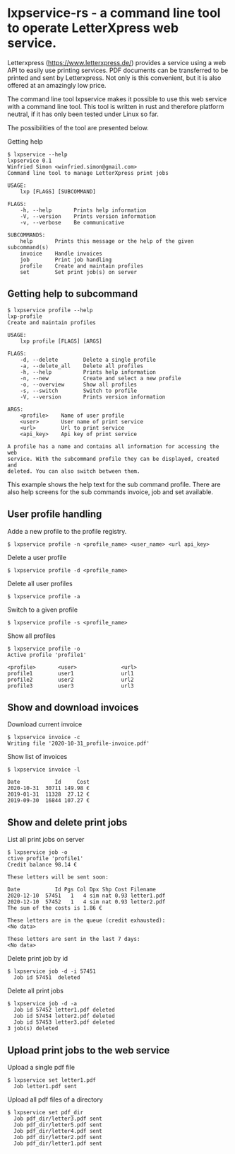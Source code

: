 lxpservice-rs - a command line tool to operate LetterXpress web service.
=

Letterxpress (https://www.letterxpress.de/) provides a service using a web API to easily use printing services. PDF documents can be transferred to be printed and sent by Letterxpress. Not only is this convenient, but it is also offered at an amazingly low price.

The command line tool lxpservice makes it possible to use this web service with a command line tool. This tool is written in rust and therefore platform neutral, if it has only been tested under Linux so far.

The possibilities of the tool are presented below.

Getting help
````
$ lxpservice --help
lxpservice 0.1
Winfried Simon <winfried.simon@gmail.com>
Command line tool to manage LetterXpress print jobs

USAGE:
    lxp [FLAGS] [SUBCOMMAND]

FLAGS:
    -h, --help       Prints help information
    -V, --version    Prints version information
    -v, --verbose    Be communicative

SUBCOMMANDS:
    help       Prints this message or the help of the given subcommand(s)
    invoice    Handle invoices
    job        Print job handling
    profile    Create and maintain profiles
    set        Set print job(s) on server

````
Getting help to subcommand
-
````
$ lxpservice profile --help
lxp-profile 
Create and maintain profiles

USAGE:
    lxp profile [FLAGS] [ARGS]

FLAGS:
    -d, --delete        Delete a single profile
    -a, --delete_all    Delete all profiles
    -h, --help          Prints help information
    -n, --new           Create and select a new profile
    -o, --overview      Show all profiles
    -s, --switch        Switch to profile
    -V, --version       Prints version information

ARGS:
    <profile>    Name of user profile
    <user>       User name of print service
    <url>        Url to print service
    <api_key>    Api key of print service

A profile has a name and contains all information for accessing the web
service. With the subcommand profile they can be displayed, created and
deleted. You can also switch between them. 
````
This example shows the help text for the sub command profile. There are also help screens for the sub commands invoice, job and set available.

User profile handling
- 

Adde a new profile to the profile registry.
````
$ lxpservice profile -n <profile_name> <user_name> <url api_key>
````

Delete a user profile
````
$ lxpservice profile -d <profile_name>
````

Delete all user profiles
````
$ lxpservice profile -a
````

Switch to a given profile
````
$ lxpservice profile -s <profile_name>
````

Show all profiles
````
$ lxpservice profile -o
Active profile 'profile1'

<profile>       <user>              <url>
profile1        user1               url1
profile2        user2               url2
profile3        user3               url3
````

Show and download invoices
-
Download current invoice
````
$ lxpservice invoice -c
Writing file '2020-10-31_profile-invoice.pdf'
````

Show list of invoices
````
$ lxpservice invoice -l

Date           Id     Cost
2020-10-31  30711 149.98 €
2019-01-31  11328  27.12 €
2019-09-30  16844 107.27 €
````

Show and delete print jobs
-
List all print jobs on server
````
$ lxpservice job -o
ctive profile 'profile1'
Credit balance 98.14 €

These letters will be sent soon:

Date           Id Pgs Col Dpx Shp Cost Filename                           
2020-12-10  57451   1   4 sim nat 0.93 letter1.pdf                        
2020-12-10  57452   1   4 sim nat 0.93 letter2.pdf                        
The sum of the costs is 1.86 €

These letters are in the queue (credit exhausted):
<No data>

These letters are sent in the last 7 days:
<No data>
````
Delete print job by id
````
$ lxpservice job -d -i 57451
  Job id 57451  deleted
````

Delete all print jobs
````
$ lxpservice job -d -a
  Job id 57452 letter1.pdf deleted
  Job id 57454 letter2.pdf deleted
  Job id 57453 letter3.pdf deleted
3 job(s) deleted
````
Upload print jobs to the web service
-
Upload a single pdf file
````
$ lxpservice set letter1.pdf 
  Job letter1.pdf sent
````
Upload all pdf files of a directory
````
$ lxpservice set pdf_dir
  Job pdf_dir/letter3.pdf sent
  Job pdf_dir/letter5.pdf sent
  Job pdf_dir/letter4.pdf sent
  Job pdf_dir/letter2.pdf sent
  Job pdf_dir/letter1.pdf sent
````
